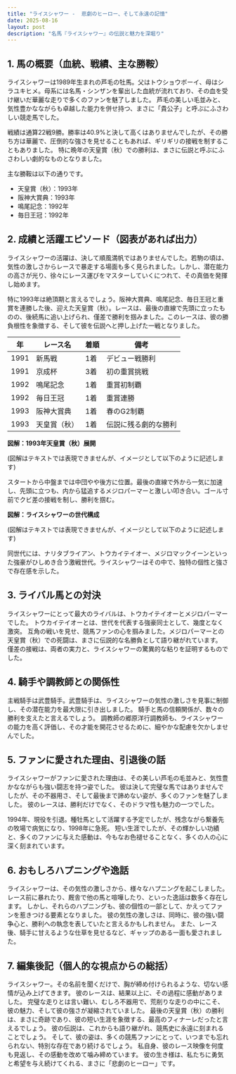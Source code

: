 ```yaml
---
title: "ライスシャワー -  悲劇のヒーロー、そして永遠の記憶"
date: 2025-08-16
layout: post
description: "名馬『ライスシャワー』の伝説と魅力を深堀り"
---
```


## 1. 馬の概要（血統、戦績、主な勝鞍）

ライスシャワーは1989年生まれの芦毛の牡馬。父はトウショウボーイ、母はシラユキヒメ。母系には名馬・シンザンを輩出した血統が流れており、その血を受け継いだ華麗な走りで多くのファンを魅了しました。  芦毛の美しい毛並みと、気性豊かなながらも卓越した能力を併せ持つ、まさに「貴公子」と呼ぶにふさわしい競走馬でした。

戦績は通算22戦9勝。勝率は40.9%と決して高くはありませんでしたが、その勝ち方は華麗で、圧倒的な強さを見せることもあれば、ギリギリの接戦を制することもありました。  特に晩年の天皇賞（秋）での勝利は、まさに伝説と呼ぶにふさわしい劇的なものとなりました。

主な勝鞍は以下の通りです。

* 天皇賞（秋）：1993年
* 阪神大賞典：1993年
* 鳴尾記念：1992年
* 毎日王冠：1992年


## 2. 成績と活躍エピソード（図表があれば出力）

ライスシャワーの活躍は、決して順風満帆ではありませんでした。若駒の頃は、気性の激しさからレースで暴走する場面も多く見られました。しかし、潜在能力の高さが光り、徐々にレース運びをマスターしていくにつれて、その真価を発揮し始めます。

特に1993年は絶頂期と言えるでしょう。阪神大賞典、鳴尾記念、毎日王冠と重賞を連勝した後、迎えた天皇賞（秋）。レースは、最後の直線で先頭に立ったものの、後続馬に追い上げられ、僅差で勝利を掴みました。このレースは、彼の勝負根性を象徴する、そして彼を伝説へと押し上げた一戦となりました。


| 年 | レース名          | 着順 | 備考                                   |
|----|-----------------|-----|----------------------------------------|
| 1991 | 新馬戦            | 1着 | デビュー戦勝利                         |
| 1991 | 京成杯           | 3着 | 初の重賞挑戦                           |
| 1992 | 鳴尾記念          | 1着 | 重賞初制覇                             |
| 1992 | 毎日王冠          | 1着 | 重賞連勝                               |
| 1993 | 阪神大賞典        | 1着 | 春のG2制覇                             |
| 1993 | 天皇賞（秋）      | 1着 | 伝説に残る劇的な勝利                   |


**図解：1993年天皇賞（秋）展開**

(図解はテキストでは表現できませんが、イメージとして以下のように記述します)

スタートから中盤までは中団やや後方に位置。最後の直線で外から一気に加速し、先頭に立つも、内から猛追するメジロパーマーと激しい叩き合い。ゴール寸前でクビ差の接戦を制し、勝利を掴む。


**図解：ライスシャワーの世代構成**

(図解はテキストでは表現できませんが、イメージとして以下のように記述します)

同世代には、ナリタブライアン、トウカイテイオー、メジロマックイーンといった強豪がひしめき合う激戦世代。ライスシャワーはその中で、独特の個性と強さで存在感を示した。


## 3. ライバル馬との対決

ライスシャワーにとって最大のライバルは、トウカイテイオーとメジロパーマーでした。  トウカイテイオーとは、世代を代表する強豪同士として、幾度となく激突。  互角の戦いを見せ、競馬ファンの心を掴みました。メジロパーマーとの天皇賞（秋）での死闘は、まさに伝説的な名勝負として語り継がれています。  僅差の接戦は、両者の実力と、ライスシャワーの驚異的な粘りを証明するものでした。


## 4. 騎手や調教師との関係性

主戦騎手は武豊騎手。武豊騎手は、ライスシャワーの気性の激しさを見事に制御し、その潜在能力を最大限に引き出しました。  騎手と馬の信頼関係が、数々の勝利を支えたと言えるでしょう。  調教師の郷原洋行調教師も、ライスシャワーの能力を高く評価し、その才能を開花させるために、細やかな配慮を欠かしませんでした。


## 5. ファンに愛された理由、引退後の話

ライスシャワーがファンに愛された理由は、その美しい芦毛の毛並みと、気性豊かなながらも強い闘志を持つ姿でした。  彼は決して完璧な馬ではありませんでしたが、その不器用さ、そして最後まで諦めない姿が、多くのファンを魅了しました。  彼のレースは、勝利だけでなく、そのドラマ性も魅力の一つでした。

1994年、現役を引退。種牡馬として活躍する予定でしたが、残念ながら繋養先の牧場で病気になり、1998年に急死。  短い生涯でしたが、その輝かしい功績と、多くのファンに与えた感動は、今もなお色褪せることなく、多くの人の心に深く刻まれています。


## 6. おもしろハプニングや逸話

ライスシャワーは、その気性の激しさから、様々なハプニングを起こしました。  レース前に暴れたり、厩舎で他の馬と喧嘩したり、といった逸話は数多く存在します。  しかし、それらのハプニングも、彼の個性の一部として、かえってファンを惹きつける要素となりました。  彼の気性の激しさは、同時に、彼の強い闘争心と、勝利への執念を表していたと言えるかもしれません。  また、レース後、騎手に甘えるような仕草を見せるなど、ギャップのある一面も愛されました。


## 7. 編集後記（個人的な視点からの総括）

ライスシャワー。その名前を聞くだけで、胸が締め付けられるような、切ない感情が込み上げてきます。  彼のレースは、結果以上に、その過程に感動がありました。  完璧な走りとは言い難い、むしろ不器用で、荒削りな走りの中にこそ、彼の魅力、そして彼の強さが凝縮されていました。  最後の天皇賞（秋）の勝利は、まさに奇跡であり、彼の短い生涯を象徴する、最高のフィナーレだったと言えるでしょう。  彼の伝説は、これからも語り継がれ、競馬史に永遠に刻まれることでしょう。  そして、彼の姿は、多くの競馬ファンにとって、いつまでも忘れられない、特別な存在であり続けるでしょう。  私自身、彼のレース映像を何度も見返し、その感動を改めて噛み締めています。  彼の生き様は、私たちに勇気と希望を与え続けてくれる、まさに「悲劇のヒーロー」です。
